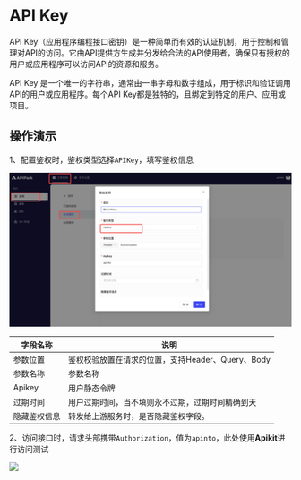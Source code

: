 # API Key

API Key（应用程序编程接口密钥）是一种简单而有效的认证机制，用于控制和管理对API的访问。它由API提供方生成并分发给合法的API使用者，确保只有授权的用户或应用程序可以访问API的资源和服务。

API Key 是一个唯一的字符串，通常由一串字母和数字组成，用于标识和验证调用API的用户或应用程序。每个API Key都是独特的，且绑定到特定的用户、应用或项目。

## **操作演示**

1、配置鉴权时，鉴权类型选择`APIKey`，填写鉴权信息

![](images/2024-08-13/5c66790932edf2bac9e558eb25630c80e44ca01a19f0b3f4772b0d04a13ba8dd.png)  

| 字段名称     | 说明                                              |
| ------------ | ------------------------------------------------- |
| 参数位置     | 鉴权校验放置在请求的位置，支持Header、Query、Body |
| 参数名称     | 参数名称                                          |
| Apikey       | 用户静态令牌                                      |
| 过期时间     | 用户过期时间，当不填则永不过期，过期时间精确到天  |
| 隐藏鉴权信息 | 转发给上游服务时，是否隐藏鉴权字段。              |

2、访问接口时，请求头部携带`Authorization`，值为`apinto`，此处使用**Apikit**进行访问测试

![](http://data.eolinker.com/course/b4h2qgQ8c7f309a795ff56b2f275627e9cc8ab7417b6524.png)